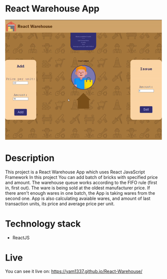 # React Warehouse App

<p align="center">
<img src="https://github.com/Yam1337/React-Warehouse/blob/master/presentation.gif">
</p>

# Description

This project is a React Warehouse App which uses React JavaScript Framework
In this project You can add batch of bricks with specified price and amount. The warehouse queue works according to the FIFO rule (first in, first out). The ware is being sold at the oldest manufacturer price. If there aren't enough wares in one batch, the App is taking wares from the second one. App is also calculating avaiable wares, and amount of last transaction units, its price and average price per unit.

# Technology stack
* ReactJS


# Live

You can see it live on:
https://yam1337.github.io/React-Warehouse/
